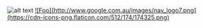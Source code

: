 ![alt text](https://i.ibb.co/59scyTp/Screenshot-2022-12-12-194138.png)
<a href="http://google.com.au/" rel="some text">![Foo](http://www.google.com.au/images/nav_logo7.png](https://cdn-icons-png.flaticon.com/512/174/174325.png)</a>
